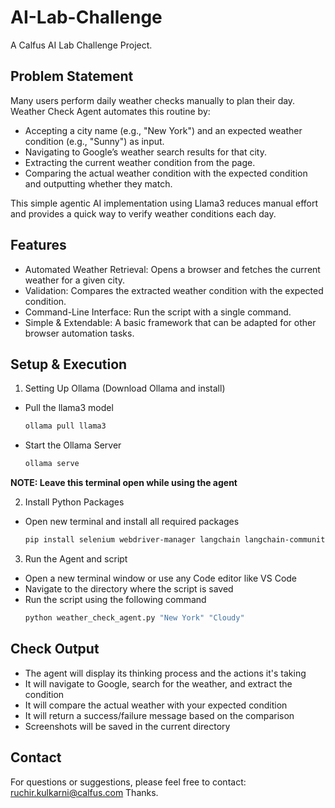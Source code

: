# AI-Lab-Challenge
A Calfus AI Lab Challenge Project.

## Problem Statement
Many users perform daily weather checks manually to plan their day. Weather Check Agent automates this routine by:

- Accepting a city name (e.g., "New York") and an expected weather condition (e.g., "Sunny") as input.
- Navigating to Google’s weather search results for that city.
- Extracting the current weather condition from the page.
- Comparing the actual weather condition with the expected condition and outputting whether they match.
  
This simple agentic AI implementation using Llama3 reduces manual effort and provides a quick way to verify weather conditions each day.

## Features
- Automated Weather Retrieval: Opens a browser and fetches the current weather for a given city.
- Validation: Compares the extracted weather condition with the expected condition.
- Command-Line Interface: Run the script with a single command.
- Simple & Extendable: A basic framework that can be adapted for other browser automation tasks.

## Setup & Execution
1. Setting Up Ollama (Download Ollama and install)
- Pull the llama3 model
  ```bash
  ollama pull llama3
  ```

- Start the Ollama Server
  ```bash
  ollama serve
  ```

**NOTE: Leave this terminal open while using the agent**

2. Install Python Packages
- Open new terminal and install all required packages
  ```bash
  pip install selenium webdriver-manager langchain langchain-community ollama
  ```

3. Run the Agent and script
- Open a new terminal window or use any Code editor like VS Code
- Navigate to the directory where the script is saved
- Run the script using the following command
  ```bash
  python weather_check_agent.py "New York" "Cloudy"
  ```

## Check Output
- The agent will display its thinking process and the actions it's taking
- It will navigate to Google, search for the weather, and extract the condition
- It will compare the actual weather with your expected condition
- It will return a success/failure message based on the comparison
- Screenshots will be saved in the current directory

## Contact
For questions or suggestions, please feel free to contact: ruchir.kulkarni@calfus.com
Thanks.







